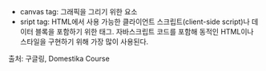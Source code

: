 - canvas tag: 그래픽을 그리기 위한 요소
- sript tag: HTML에서 사용 가능한 클라이언트 스크립트(client-side script)나 데이터 블록을 포함하기 위한 태그. 자바스크립트 코드를 포함해 동적인 HTML이나 스타일을 구현하기 위해 가장 많이 사용된다.

출처: 구글링, Domestika Course